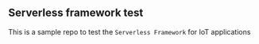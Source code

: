 ## Serverless framework test

This is a sample repo to test the `Serverless Framework` for IoT applications
